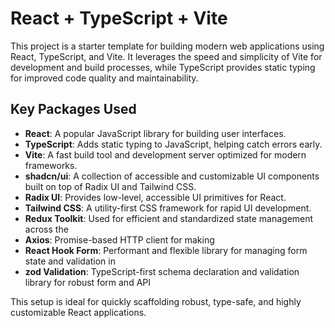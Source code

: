 # React + TypeScript + Vite

This project is a starter template for building modern web applications using React, TypeScript, and Vite. It leverages the speed and simplicity of Vite for development and build processes, while TypeScript provides static typing for improved code quality and maintainability.

## Key Packages Used

- **React**: A popular JavaScript library for building user interfaces.
- **TypeScript**: Adds static typing to JavaScript, helping catch errors early.
- **Vite**: A fast build tool and development server optimized for modern frameworks.
- **shadcn/ui**: A collection of accessible and customizable UI components built on top of Radix UI and Tailwind CSS.
- **Radix UI**: Provides low-level, accessible UI primitives for React.
- **Tailwind CSS**: A utility-first CSS framework for rapid UI development.
- **Redux Toolkit**: Used for efficient and standardized state management across the
- **Axios**: Promise-based HTTP client for making
- **React Hook Form**: Performant and flexible library for managing form state and validation in
- **zod Validation**: TypeScript-first schema declaration and validation library for robust form and API

This setup is ideal for quickly scaffolding robust, type-safe, and highly customizable React applications.
